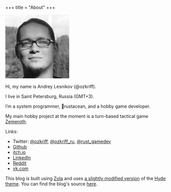 +++
title = "About"
+++

![my old photo](face_bw.jpeg)

Hi, my name is Andrey Lesnikov (@ozkriff).

I live in Saint Petersburg, Russia (GMT+3).

I’m a system programmer, 🦀rustacean, and a hobby game developer.

My main hobby project at the moment is a turn-based tactical game
[Zemeroth](https://github.com/ozkriff/zemeroth).

Links:

- Twitter: [@ozkriff](https://twitter.com/ozkriff),
  [@ozkriff_ru](https://twitter.com/ozkriff_ru),
  [@rust_gamedev](https://twitter.com/rust_gamedev)
- [Github](https://github.com/ozkriff)
- [itch.io](https://ozkriff.itch.io)
- [LinkedIn](https://www.linkedin.com/in/андрей-лесников-041133b2)
- [Reddit](https://www.reddit.com/user/ozkriff)
- [vk.com](https://vk.com/ozkriff)

This blog is built using [Zola](https://www.getzola.org)
and uses [a slightly modified version](https://github.com/ozkriff/hyde)
of the [Hyde theme](https://github.com/getzola/hyde).
You can find the blog's source
[here](https://github.com/ozkriff/ozkriff.github.io-src).
